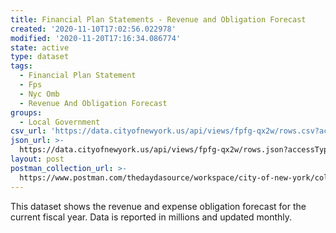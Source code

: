 ```yaml
---
title: Financial Plan Statements - Revenue and Obligation Forecast
created: '2020-11-10T17:02:56.022978'
modified: '2020-11-20T17:16:34.086774'
state: active
type: dataset
tags:
  - Financial Plan Statement
  - Fps
  - Nyc Omb
  - Revenue And Obligation Forecast
groups:
  - Local Government
csv_url: 'https://data.cityofnewyork.us/api/views/fpfg-qx2w/rows.csv?accessType=DOWNLOAD'
json_url: >-
  https://data.cityofnewyork.us/api/views/fpfg-qx2w/rows.json?accessType=DOWNLOAD
layout: post
postman_collection_url: >-
  https://www.postman.com/thedaydasource/workspace/city-of-new-york/collection/15909983-d23a6c07-9068-47c6-afba-26d951c04e02
---
```

This dataset shows the revenue and expense obligation forecast for the current fiscal year. Data is reported in millions and updated monthly.

